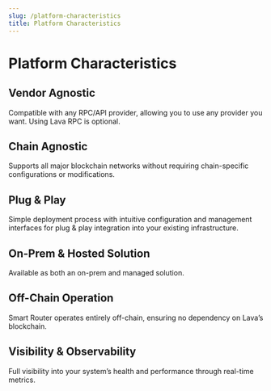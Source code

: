 ```yaml
---
slug: /platform-characteristics
title: Platform Characteristics
---
```


# Platform Characteristics

## Vendor Agnostic
Compatible with any RPC/API provider, allowing you to use any provider you want. Using Lava RPC is optional.

## Chain Agnostic 
Supports all major blockchain networks without requiring chain-specific configurations or modifications.

## Plug & Play
Simple deployment process with intuitive configuration and management interfaces for plug & play integration into your existing infrastructure.

## On-Prem & Hosted Solution
Available as both an on-prem and managed solution.

## Off-Chain Operation
Smart Router operates entirely off-chain, ensuring no dependency on Lava’s blockchain.

## Visibility & Observability
Full visibility into your system’s health and performance through real-time metrics.